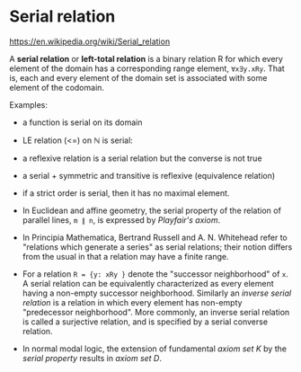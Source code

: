 # Serial relation

https://en.wikipedia.org/wiki/Serial_relation

A **serial relation** or **left-total relation** is a binary relation R for which every element of the domain has a corresponding range element, `∀x∃y.xRy`. That is, each and every element of the domain set is associated with some element of the codomain.

Examples:
* a function is serial on its domain
* LE relation (<=) on ℕ is serial:


* a reflexive relation is a serial relation but the converse is not true
* a serial + symmetric and transitive is reflexive (equivalence relation)
* if a strict order is serial, then it has no maximal element.

* In Euclidean and affine geometry, the serial property of the relation of parallel lines, `m ∥ n`, is expressed by *Playfair's axiom*.

* In Principia Mathematica, Bertrand Russell and A. N. Whitehead refer to "relations which generate a series" as serial relations; their notion differs from the usual in that a relation may have a finite range.

* For a relation `R = {y: xRy }` denote the "successor neighborhood" of `x`. A serial relation can be equivalently characterized as every element having a non-empty successor neighborhood. Similarly an *inverse serial relation* is a relation in which every element has non-empty "predecessor neighborhood". More commonly, an inverse serial relation is called a surjective relation, and is specified by a serial converse relation.

* In normal modal logic, the extension of fundamental *axiom set K* by the *serial property* results in *axiom set D*.
